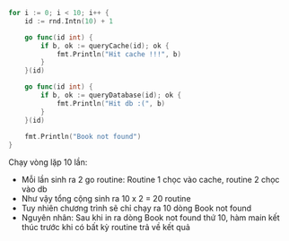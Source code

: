 ```go
for i := 0; i < 10; i++ {
    id := rnd.Intn(10) + 1

    go func(id int) {
        if b, ok := queryCache(id); ok {
            fmt.Println("Hit cache !!!", b)
        }
    }(id)

    go func(id int) {
        if b, ok := queryDatabase(id); ok {
            fmt.Println("Hit db :(", b)
        }
    }(id)
    
    fmt.Println("Book not found")
}
```

Chạy vòng lặp 10 lần:
- Mỗi lần sinh ra 2 go routine: Routine 1 chọc vào cache, routine 2 chọc vào db
- Như vậy tổng cộng sinh ra 10 x 2 = 20 routine
- Tuy nhiên chương trình sẽ chỉ chạy ra 10 dòng Book not found
- Nguyên nhân: Sau khi in ra dòng Book not found thứ 10, hàm main kết thúc trước khi có bất kỳ routine trả về kết quả